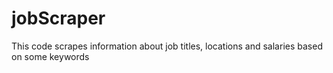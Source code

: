 # jobScraper
This code scrapes information about job titles, locations and salaries based on some keywords
